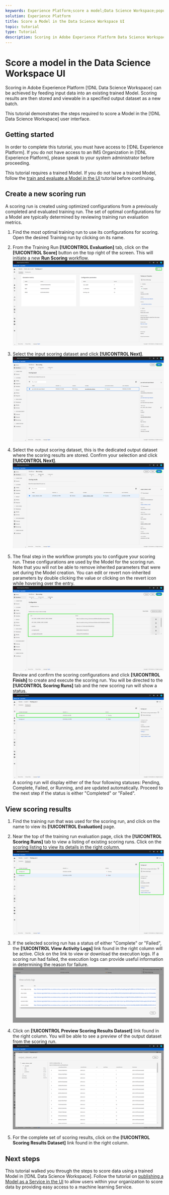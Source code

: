 ```yaml
---
keywords: Experience Platform;score a model;Data Science Workspace;popular topics;ui;scoring run;scoring results
solution: Experience Platform
title: Score a Model in the Data Science Workspace UI
topic: tutorial
type: Tutorial
description: Scoring in Adobe Experience Platform Data Science Workspace can be achieved by feeding input data into an existing trained Model. Scoring results are then stored and viewable in a specified output dataset as a new batch. 
---
```


# Score a model in the Data Science Workspace UI

Scoring in Adobe Experience Platform [!DNL Data Science Workspace] can be achieved by feeding input data into an existing trained Model. Scoring results are then stored and viewable in a specified output dataset as a new batch. 

This tutorial demonstrates the steps required to score a Model in the [!DNL Data Science Workspace] user interface.

## Getting started

In order to complete this tutorial, you must have access to [!DNL Experience Platform]. If you do not have access to an IMS Organization in [!DNL Experience Platform], please speak to your system administrator before proceeding.

This tutorial requires a trained Model. If you do not have a trained Model, follow the [train and evaluate a Model in the UI](./train-evaluate-model-ui.md) tutorial before continuing.

## Create a new scoring run

A scoring run is created using optimized configurations from a previously completed and evaluated training run. The set of optimal configurations for a Model are typically determined by reviewing training run evaluation metrics.

1. Find the most optimal training run to use its configurations for scoring. Open the desired Training run by clicking on its name.

2. From the Training Run **[!UICONTROL Evaluation]** tab, click on the **[!UICONTROL Score]** button on the top right of the screen. This will initiate a new **Run Scoring** workflow.
![](../images/models-recipes/score/training_run_overview.png)

3. Select the input scoring dataset and click **[!UICONTROL Next]**.
![](../images/models-recipes/score/scoring_input.png)

4. Select the output scoring dataset, this is the dedicated output dataset where the scoring results are stored. Confirm your selection and click **[!UICONTROL Next]**.
![](../images/models-recipes/score/scoring_results.png)

5. The final step in the workflow prompts you to configure your scoring run. These configurations are used by the Model for the scoring run.
Note that you will not be able to remove inherited parameters that were set during the Model creation. You can edit or revert non-inherited parameters by double clicking the value or clicking on the revert icon while hovering over the entry. 
![](../images/models-recipes/score/configuration.png) 
Review and confirm the scoring configurations and click **[!UICONTROL Finish]**  to create and execute the scoring run. You will be directed to the **[!UICONTROL Scoring Runs]** tab and the new scoring run will show a status.
![](../images/models-recipes/score/scoring_runs_tab.png)
A scoring run will display either of the four following statuses: Pending, Complete, Failed, or Running, and are updated automatically. Proceed to the next step if the status is either "Completed" or "Failed".

## View scoring results

1. Find the training run that was used for the scoring run, and click on the name to view its **[!UICONTROL Evaluation]** page.

2. Near the top of the training run evaluation page, click the **[!UICONTROL Scoring Runs]** tab to view a listing of existing scoring runs. Click on the scoring listing to view its details in the right column.
![](../images/models-recipes/score/view_details.png)

3. If the selected scoring run has a status of either "Complete" or "Failed", the **[!UICONTROL View Activity Logs]** link found in the right column will be active. Click on the link to view or download the execution logs. If a scoring run had failed, the execution logs can provide useful information in determining the reason for failure.
![](../images/models-recipes/score/activity_logs.png)

4. Click on **[!UICONTROL Preview Scoring Results Dataset]** link found in the right column. You will be able to see a preview of the output dataset from the scoring run.
![](../images/models-recipes/score/preview_results.png)

5. For the complete set of scoring results, click on the **[!UICONTROL Scoring Results Dataset]** link found in the right column.

## Next steps

This tutorial walked you through the steps to score data using a trained Model in [!DNL Data Science Workspace]. Follow the tutorial on [publishing a Model as a Service in the UI](./publish-model-service-ui.md) to allow users within your organization to score data by providing easy access to a machine learning Service.
